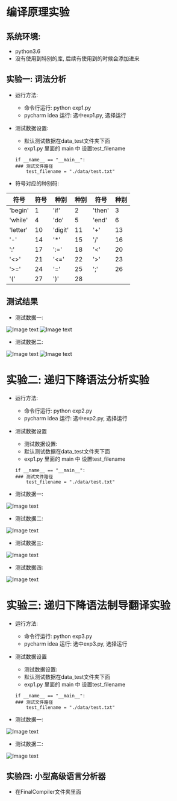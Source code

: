 # 编译原理实验

## 系统环境:
- python3.6
- 没有使用到特别的库, 后续有使用到的时候会添加进来

## 实验一: 词法分析
- 运行方法:
    - 命令行运行: python exp1.py
    - pycharm idea 运行: 选中exp1.py, 选择运行

- 测试数据设置:
    - 默认测试数据在data_test文件夹下面
    - exp1.py 里面的 main 中 设置test_filename
    ```
    if __name__ == "__main__":
    ### 测试文件路径
        test_filename = "./data/test.txt"
    ```

- 符号对应的种别码:

符号|符号|种别|种别|符号|种别
----|----|----|----|----|----
'begin'| 1 | 'if'| 2 | 'then'| 3
'while'| 4 | 'do'| 5 | 'end' | 6
'letter'| 10| 'digit'| 11| '+'| 13
'-'| 14| '*'| 15| '/'| 16
':'| 17| ':='| 18| '<'| 20
'<>'| 21| '<='| 22| '>'| 23
'>='| 24| '='| 25| ';'| 26
'('| 27| ')'| 28

## 测试结果
- 测试数据一:

![Image text](https://github.com/BiggHeadd/CompilationPrinciple/blob/master/pic/exp1/test_data_1.png)
![Image text](https://github.com/BiggHeadd/CompilationPrinciple/blob/master/pic/exp1/test_result_1.png)

- 测试数据二:

![Image text](https://github.com/BiggHeadd/CompilationPrinciple/blob/master/pic/exp1/test_data_2.png)
![Image text](https://github.com/BiggHeadd/CompilationPrinciple/blob/master/pic/exp1/test_result_2.png)


# 实验二: 递归下降语法分析实验
- 运行方法:
    - 命令行运行: python exp2.py
    - pycharm idea 运行: 选中exp2.py, 选择运行
    
- 测试数据设置
    - 测试数据设置:
    - 默认测试数据在data_test文件夹下面
    - exp1.py 里面的 main 中 设置test_filename
    ```
    if __name__ == "__main__":
    ### 测试文件路径
        test_filename = "./data/test.txt"
    ```
 
- 测试数据一:

![Image text](https://github.com/BiggHeadd/CompilationPrinciple/blob/master/pic/exp2/3.png)

- 测试数据二:

![Image text](https://github.com/BiggHeadd/CompilationPrinciple/blob/master/pic/exp2/4.png)

- 测试数据三:

![Image text](https://github.com/BiggHeadd/CompilationPrinciple/blob/master/pic/exp2/5.png)

- 测试数据四:

![Image text](https://github.com/BiggHeadd/CompilationPrinciple/blob/master/pic/exp2/6.png)

# 实验三: 递归下降语法制导翻译实验
- 运行方法:
    - 命令行运行: python exp3.py
    - pycharm idea 运行: 选中exp3.py, 选择运行
    
- 测试数据设置
    - 测试数据设置:
    - 默认测试数据在data_test文件夹下面
    - exp1.py 里面的 main 中 设置test_filename
    ```
    if __name__ == "__main__":
    ### 测试文件路径
        test_filename = "./data/test.txt"
    ```

- 测试数据一:

![Image text](https://github.com/BiggHeadd/CompilationPrinciple/blob/master/pic/exp3/1.png)

- 测试数据二:

![Image text](https://github.com/BiggHeadd/CompilationPrinciple/blob/master/pic/exp3/2.png)


## 实验四: 小型高级语言分析器

- 在FinalCompiler文件夹里面